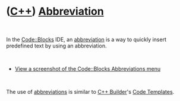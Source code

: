
 

 

 

 

 

([C++](Cpp.md)) [Abbreviation](CppAbbreviation.md)
====================================================

 

In the [Code::Blocks](CppCodeBlocks.md) IDE, an
[abbreviation](CppAbbreviation.md) is a way to quickly insert
predefined text by using an abbreviation.

 

-   [View a screenshot of the Code::Blocks Abbreviations
    menu](CppAbbreviation.PNG)

 

The use of [abbreviations](CppAbbreviation.md) is similar to [C++
Builder](CppBuilder.md)'s [Code Templates](CppCodeTemplate.md).

 

 

 

 

 

 

